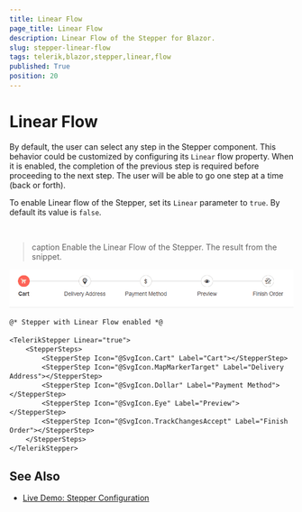 ```yaml
---
title: Linear Flow
page_title: Linear Flow
description: Linear Flow of the Stepper for Blazor.
slug: stepper-linear-flow
tags: telerik,blazor,stepper,linear,flow
published: True
position: 20
---
```


# Linear Flow

By default, the user can select any step in the Stepper component. This behavior could be customized by configuring its `Linear` flow property. When it is enabled, the completion of the previous step is required before proceeding to the next step. The user will be able to go one step at a time (back or forth).

To enable Linear flow of the Stepper, set its `Linear` parameter to `true`. By default its value is `false`.

<br/>

>caption Enable the Linear Flow of the Stepper. The result from the snippet.

![Linear Flow](images/linear-flow-example.gif)

````CSHTML
@* Stepper with Linear Flow enabled *@

<TelerikStepper Linear="true">
    <StepperSteps>
        <StepperStep Icon="@SvgIcon.Cart" Label="Cart"></StepperStep>
        <StepperStep Icon="@SvgIcon.MapMarkerTarget" Label="Delivery Address"></StepperStep>
        <StepperStep Icon="@SvgIcon.Dollar" Label="Payment Method"></StepperStep>
        <StepperStep Icon="@SvgIcon.Eye" Label="Preview"></StepperStep>
        <StepperStep Icon="@SvgIcon.TrackChangesAccept" Label="Finish Order"></StepperStep>
    </StepperSteps>
</TelerikStepper>
````


## See Also

  * [Live Demo: Stepper Configuration](https://demos.telerik.com/blazor-ui/stepper/configuration)